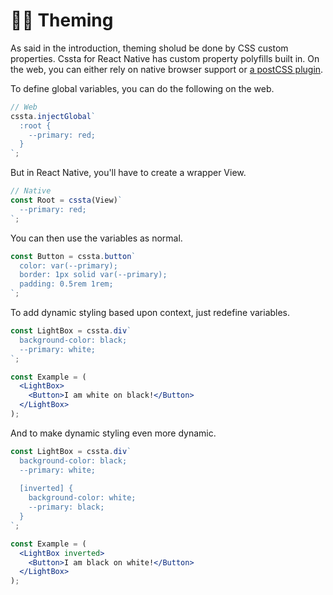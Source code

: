 # 🏳️‍🌈 Theming

As said in the introduction, theming sholud be done by CSS custom properties. Cssta for React Native has custom property polyfills built in. On the web, you can either rely on native browser support or [a postCSS plugin](https://github.com/MadLittleMods/postcss-css-variables#differences-from-postcss-custom-properties).

To define global variables, you can do the following on the web.

```js
// Web
cssta.injectGlobal`
  :root {
    --primary: red;
  }
`;
```

But in React Native, you'll have to create a wrapper View.

```js
// Native
const Root = cssta(View)`
  --primary: red;
`;
```

You can then use the variables as normal.

```js
const Button = cssta.button`
  color: var(--primary);
  border: 1px solid var(--primary);
  padding: 0.5rem 1rem;
`;
```

To add dynamic styling based upon context, just redefine variables.

```jsx
const LightBox = cssta.div`
  background-color: black;
  --primary: white;
`;

const Example = (
  <LightBox>
    <Button>I am white on black!</Button>
  </LightBox>
);
```

And to make dynamic styling even more dynamic.

```jsx
const LightBox = cssta.div`
  background-color: black;
  --primary: white;
  
  [inverted] {
    background-color: white;
    --primary: black;
  }
`;

const Example = (
  <LightBox inverted>
    <Button>I am black on white!</Button>
  </LightBox>
);
```
